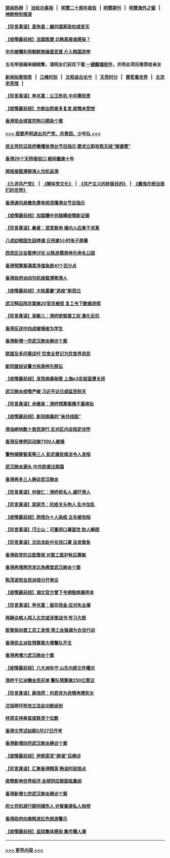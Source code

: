 #### [禁闻热榜](热点新闻.md?=0)  &nbsp;&nbsp;|&nbsp;&nbsp; [法轮功真相](https://github.com/gfw-breaker/truth/blob/master/README.md?=0) &nbsp;&nbsp;|&nbsp;&nbsp; [明慧二十周年报告](https://github.com/gfw-breaker/mh-reports/blob/master/README.md?=0) &nbsp;&nbsp;|&nbsp;&nbsp;[明慧期刊](https://github.com/gfw-breaker/mh-qikan) &nbsp;&nbsp;|&nbsp;&nbsp; [明慧海外之窗](https://github.com/gfw-breaker/mh-news/blob/master/README.md?=0) &nbsp;&nbsp;|&nbsp;&nbsp; [神韵特别报道](https://github.com/gfw-breaker/mh-news/blob/master/shenyun.md?=0)
#### [【珍言真语】袁弥昌：媚共国家政权或变天](../pages/nsc415/n11923199.md?t=03082202) 
#### [【疫情最前线】法国医援 北韩高层谁感染？](../pages/nsc415/n11920850.md?t=03082202) 
#### [中共被曝利用朝鲜族操盘民意 介入韩国选举](../pages/nsc415/n11921006.md?t=03082202) 
#### 五毛举报越来越频繁，请网友们前往下载 [一键翻墙软件](https://github.com/gfw-breaker/ssr-accounts)，并将此项目推荐给亲友
#### [新闻拍案惊奇](https://github.com/gfw-breaker/banned-news/blob/master/pages/link4.md) &nbsp;&nbsp;|&nbsp;&nbsp; [江峰时刻](https://github.com/gfw-breaker/banned-news/blob/master/pages/link4.md) &nbsp;&nbsp;|&nbsp;&nbsp; [文昭谈古论今](https://github.com/gfw-breaker/banned-news/blob/master/pages/link4.md) &nbsp;&nbsp;|&nbsp;&nbsp; [天亮时分](https://github.com/gfw-breaker/banned-news/blob/master/pages/link4.md) &nbsp;&nbsp;|&nbsp;&nbsp; [萧茗看世界](https://github.com/gfw-breaker/banned-news/blob/master/pages/link4.md) &nbsp;&nbsp;|&nbsp;&nbsp; [北京老茶馆](https://github.com/gfw-breaker/banned-news/blob/master/pages/link4.md) &nbsp;&nbsp;|&nbsp;&nbsp; 
#### [【珍言真语】李兆富：公卫危机 中共需担责](../pages/nsc415/n11920422.md?t=03082202) 
#### [【疫情最前线】方舱出院者多复发 疫情未受控](../pages/nsc415/n11918637.md?t=03082202) 
#### [香港现全球首宗狗只感染个案](../pages/nsc415/n11918710.md?t=03082202) 
#### [>>> 我要声明退出共产党、共青团、少年队 <<<](https://github.com/begood0513/goodnews/blob/master/quit/letter.md) 
#### [民主党抗议政府撤播放港台节目指示 要求立即收取无线“频谱费”](../pages/nsc415/n11918681.md?t=03082202) 
#### [香港29个天桥接驳口 被闲置逾十年](../pages/nsc415/n11918654.md?t=03082202) 
#### [两班接载滞鄂港人包机返港](../pages/nsc415/n11915855.md?t=03082202) 
#### [《九评共产党》](https://github.com/begood0513/9ping.md/blob/master/README.md) &nbsp;|&nbsp; [《解体党文化》](../../../../jtdwh.md/blob/master/README.md)  &nbsp;|&nbsp; [《共产主义的终极目的》](../../../../gczydzjmd.md/blob/master/README.md) &nbsp;|&nbsp; [《魔鬼在统治我们的世界》](../../../../mgztzwmdsj.md/blob/master/README.md) 
#### [香港通讯局撤免费电视须播港台节目指示](../pages/nsc415/n11915831.md?t=03082202) 
#### [【疫情最前线】加国爆中共隐瞒疫情新证据](../pages/nsc415/n11915482.md?t=03082202) 
#### [【珍言真语】桑普：谎言致命 墙内人应勇于求真](../pages/nsc415/n11915169.md?t=03082202) 
#### [八成幼稚园生因停课 日用逾1小时电子屏幕](../pages/nsc415/n11913263.md?t=03082202) 
#### [西贡区议会暂停讨论 以陈彦霖周梓乐命名公园](../pages/nsc415/n11913248.md?t=03082202) 
#### [香港预算案满意净值急跌41个百分点](../pages/nsc415/n11913236.md?t=03082202) 
#### [香港政府派四包机接载滞鄂港人](../pages/nsc415/n11913211.md?t=03082202) 
#### [【疫情最前线】大陆富豪“逃疫”新西兰](../pages/nsc415/n11913160.md?t=03082202) 
#### [武汉释囚闯京案逾20官员被惩 复工令下数据造假](../pages/nsc415/n11912743.md?t=03082202) 
#### [【珍言真语】吴敏儿：港府欲毁罢工权 激化反抗](../pages/nsc415/n11912457.md?t=03082202) 
#### [香港反送中四成被捕者为学生](../pages/nsc415/n11910730.md?t=03082202) 
#### [香港新增一宗武汉肺炎确诊个案](../pages/nsc415/n11910724.md?t=03082202) 
#### [联盟及多间黄店吁 饮食业登记为饮食界选民](../pages/nsc415/n11910718.md?t=03082202) 
#### [新同盟投诉警方拆周梓乐祭坛](../pages/nsc415/n11910707.md?t=03082202) 
#### [【疫情最前线】发现病毒秘密 上海p3实验室遭关闭](../pages/nsc415/n11910640.md?t=03082202) 
#### [武汉肺炎疫情严峻 习近平访日或延至秋天](../pages/nsc415/n11910570.md?t=03082202) 
#### [【珍言真语】佘继泉：港府预算案搔不着痒处](../pages/nsc415/n11910011.md?t=03082202) 
#### [【疫情最前线】新冠病毒的“亲共线路”](../pages/nsc415/n11907734.md?t=03082202) 
#### [港油麻地数十居民游行 反对区内设指定诊所](../pages/nsc415/n11907900.md?t=03082202) 
#### [香港反修例运动逾7100人被捕](../pages/nsc415/n11907922.md?t=03082202) 
#### [警拘捕黎智英等三人 彭定康批做法令人发指](../pages/nsc415/n11907905.md?t=03082202) 
#### [武汉肺炎源头 中共欲诿过美国](../pages/nsc415/n11907665.md?t=03082202) 
#### [香港再多三人确诊武汉肺炎](../pages/nsc415/n11907846.md?t=03082202) 
#### [【珍言真语】何俊仁：港府抓名人 威吓港人](../pages/nsc415/n11907561.md?t=03082202) 
#### [【珍言真语】梁家杰：抗疫关头拘人 乱中加乱](../pages/nsc415/n11907444.md?t=03082202) 
#### [【疫情最前线】网信办十人染疫 五毛被攻陷](../pages/nsc415/n11903757.md?t=03082202) 
#### [【珍言真语】邝士山：可重用口罩面世 助人解困](../pages/nsc415/n11903875.md?t=03082202) 
#### [【珍言真语】沈运龙赴中东找口罩 自发救急](../pages/nsc415/n11903291.md?t=03082202) 
#### [香港政党抗议医管局 对罢工医护秋后算账](../pages/nsc415/n11901746.md?t=03082202) 
#### [香港再增两宗涉北角佛堂武汉肺炎个案](../pages/nsc415/n11901737.md?t=03082202) 
#### [陈茂波拒全民派钱分开审议](../pages/nsc415/n11901672.md?t=03082202) 
#### [【疫情最前线】湖北官方曾下令销毁病毒样本](../pages/nsc415/n11901518.md?t=03082202) 
#### [【珍言真语】李兆富：留存现金 应对失业潮](../pages/nsc415/n11901448.md?t=03082202) 
#### [两确诊病人闯入北京或涉栗战书 传习大怒](../pages/nsc415/n11901180.md?t=03082202) 
#### [医管局向罢工员工发信 港工会强调为合法行动](../pages/nsc415/n11898870.md?t=03082202) 
#### [香港民主派批预算案大增警队开支](../pages/nsc415/n11898813.md?t=03082202) 
#### [香港再增六武汉肺炎个案](../pages/nsc415/n11898843.md?t=03082202) 
#### [【疫情最前线】六大洲失守 山东内部文件曝光](../pages/nsc415/n11898455.md?t=03082202) 
#### [港府千亿派糖全民买单 警队预算逾250亿惹议](../pages/nsc415/n11898608.md?t=03082202) 
#### [【珍言真语】薛浩然：何君尧为选情再搅死水](../pages/nsc415/n11898269.md?t=03082202) 
#### [沈旭晖吁抢攻立法会功能组别](../pages/nsc415/n11896084.md?t=03082202) 
#### [林郑支持率首度跌至个位数](../pages/nsc415/n11896058.md?t=03082202) 
#### [香港文凭试如期3月27日开考](../pages/nsc415/n11896055.md?t=03082202) 
#### [香港新增四宗武汉肺炎确诊个案](../pages/nsc415/n11896040.md?t=03082202) 
#### [【疫情最前线】伊朗高官“辟谣”后确诊](../pages/nsc415/n11895902.md?t=03082202) 
#### [【珍言真语】汇聚香港精英 畅谈时政观点](../pages/nsc415/n11895733.md?t=03082202) 
#### [疫情影响世界经济 全球供应链面临重组](../pages/nsc415/n11895634.md?t=03082202) 
#### [香港新增七宗武汉肺炎确诊个案](../pages/nsc415/n11893498.md?t=03082202) 
#### [的士司机游行期间撞伤人 许智峯提私人检控](../pages/nsc415/n11893483.md?t=03082202) 
#### [香港政府向南韩发红色旅游警示](../pages/nsc415/n11893398.md?t=03082202) 
#### [【疫情最前线】监狱集体感染 集市爆人潮](../pages/nsc415/n11893181.md?t=03082202) 

----
#### [ >>> 更早内容 <<< ](../indexes/nsc415-earlier.md)
